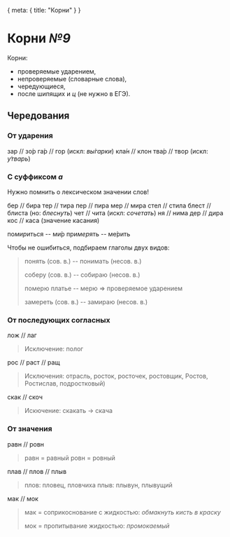<route> { meta: { title: "Корни" } } </route>

# Корни _№9_

Корни:

- проверяемые ударением,
- непроверяемые (словарные слова),
- чередующиеся,
- после шипящих и _ц_ (не нужно в ЕГЭ).

## Чередования

### От ударения

зар // зо́р
га́р // гор (искл: _вы́гарки_)
кла́н // клон
тва́р // твор (искл: _у́тварь_)

### С суффиксом _а_

Нужно помнить о лексическом значении слов!

бер // бира
тер // тира
пер // пира
мер // мира
стел // стила
блест // блиста (но: _блеснуть_)
чет // чита (искл: _сочетать_)
ня // нима
дер // дира
кос // каса (значение касания)

по*мир*иться -- ми́р
при*мер*ять -- ме́рить

Чтобы не ошибиться, подбираем глаголы двух видов:

> понять (сов. в.) -- понимать (несов. в.)
>
> соберу (сов. в.) -- собираю (несов. в.)
>
> померю платье -- мерю ⇒ проверяемое ударением
>
> замереть (сов. в.) -- замираю (несов. в.)

### От последующих согласных

лож // лаг 
> Исключение: полог

рос // раст // ращ
> Исключения: отрасль, росток, росточек, ростовщик, Ростов, Ростислав, подростковый)

скак // скоч
> Искючение: скакать → скача

### От значения

равн // ровн
> равн = равный
> ровн = ровный

плав // плов // плыв
> плов: пловец, пловчиха
> плыв: плывун, плывущий

мак // мок
> мак = соприкоснование с жидкостью: 
> _обмакнуть кисть в краску_
> 
> мок = пропитывание жидкостью:
> _промокаемый_

